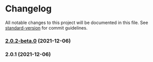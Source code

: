 # Changelog

All notable changes to this project will be documented in this file. See [standard-version](https://github.com/conventional-changelog/standard-version) for commit guidelines.

### [2.0.2-beta.0](https://github.com/selcip/capacitor-music-controls-plugin/compare/v2.0.1...v2.0.2-beta.0) (2021-12-06)

### 2.0.1 (2021-12-06)

